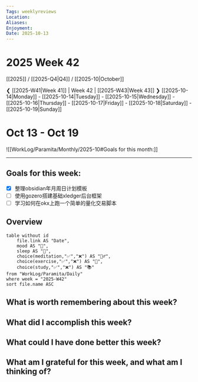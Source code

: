 ```yaml
---
Tags: weeklyreviews
Location:
Aliases:
Enjoyment:
Date: 2025-10-13
---
```

# 2025 Week 42
[[2025]] / [[2025-Q4|Q4]] / [[2025-10|October]]

❮ [[2025-W41|Week 41]] | Week 42 | [[2025-W43|Week 43]] ❯
[[2025-10-14|Monday]] - [[2025-10-14|Tuesday]] - [[2025-10-15|Wednesday]] - [[2025-10-16|Thursday]] - [[2025-10-17|Friday]] - [[2025-10-18|Saturday]] - [[2025-10-19|Sunday]]
# Oct 13 - Oct 19 

![[WorkLog/Paramita/Monthly/2025-10#Goals for this month:]]


---
## Goals for this week:
- [x] 整理obsidian年月周日计划模板
- [ ] 使用gozero搭建基础xledger后台框架
- [ ] 学习如何在okx上跑一个简单的量化交易脚本 

## Overview
```dataview
table without id
	file.link AS "Date",
	mood AS "🌄",
	sleep AS "🛌",
	choice(meditation,"✅","❌") AS "🧘‍♂️",
	choice(exercise,"✅","❌") AS "💪",
	choice(study,"✅","❌") AS "📚"
from "WorkLog/Paramita/Daily"
where week = "2025-W42"
sort file.name ASC
```

## What is worth remembering about this week?


## What did I accomplish this week?


## What could I have done better this week?


## What am I grateful for this week, and what am I thinking of?






